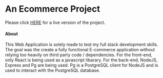 # An Ecommerce Project

Please click [HERE](https://an-ecommerce-project.herokuapp.com) for a live version of the project.

#### About
This Web Application is solely made to test my full stack development skills. The goal was the create a fully functional E-commerce application without relying too heavily on third party code / dependencies.
For the front-end, only React is being used as a javascript libarary. For the back-end, NodeJS, Express and Pg are being used. Pg is a PostgreSQL client for NodeJS and is used to interact with the PostgreSQL database. 
